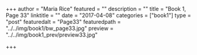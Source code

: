 +++
author = "Maria Rice"
featured = ""
description = ""
title = "Book 1, Page 33"
linktitle = ""
date = "2017-04-08"
categories = ["book1"]
type = "post"
featuredalt = "Page33"
featuredpath = "../../img/book1/bw_page33.jpg"
preview = "../../img/book1_prev/preview33.jpg"

+++

